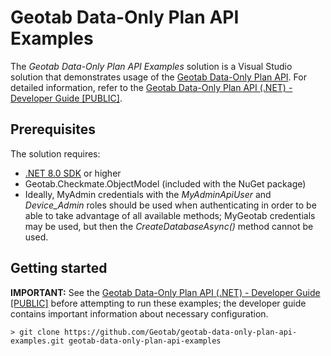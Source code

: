 # Geotab Data-Only Plan API Examples

The *Geotab Data-Only Plan API Examples* solution is a Visual Studio solution that demonstrates usage of the [Geotab Data-Only Plan API](https://www.nuget.org/packages/Geotab.DataOnlyPlan.API/). For detailed information, refer to the [Geotab Data-Only Plan API (.NET) - Developer Guide [PUBLIC]](https://docs.google.com/document/d/1BEYfMMujh1oud5Xpkw-rQO5eqX4dNXnt_9TO_jdTrA0/edit#).

## Prerequisites

The solution requires:

- [.NET 8.0 SDK](https://dotnet.microsoft.com/download) or higher
- Geotab.Checkmate.ObjectModel (included with the NuGet package)
- Ideally, MyAdmin credentials with the *MyAdminApiUser* and *Device_Admin* roles should be used when authenticating in order to be able to take advantage of all available methods; MyGeotab credentials may be used, but then the *CreateDatabaseAsync()* method cannot be used.

## Getting started

**IMPORTANT:**  See the [Geotab Data-Only Plan API (.NET) - Developer Guide [PUBLIC]](https://docs.google.com/document/d/1BEYfMMujh1oud5Xpkw-rQO5eqX4dNXnt_9TO_jdTrA0/edit#) before attempting to run these examples; the developer guide contains important information about necessary configuration.

```shell
> git clone https://github.com/Geotab/geotab-data-only-plan-api-examples.git geotab-data-only-plan-api-examples
```